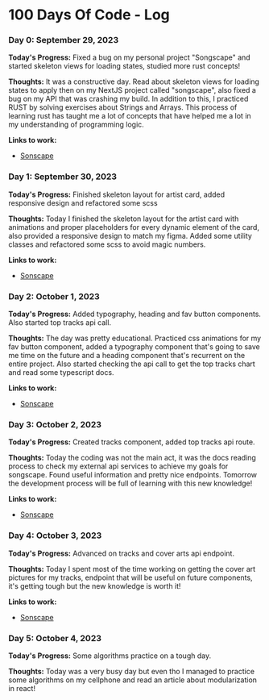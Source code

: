 # 100 Days Of Code - Log

### Day 0: September 29, 2023

**Today's Progress:** Fixed a bug on my personal project "Songscape" and started skeleton views for loading states, studied more rust concepts!

**Thoughts:** It was a constructive day. Read about skeleton views for loading states to apply then on my NextJS project called "songscape", also fixed a bug on my API that was crashing my build. In addition to this, I practiced RUST by solving exercises about Strings and Arrays. This process of learning rust has taught me a lot of concepts that have helped me a lot in my understanding of programming logic.

**Links to work:**
- [Sonscape](https://github.com/Kevhec/songscape)

### Day 1: September 30, 2023

**Today's Progress:** Finished skeleton layout for artist card, added responsive design and refactored some scss

**Thoughts:** Today I finished the skeleton layout for the artist card with animations and proper placeholders for every dynamic element of the card, also provided a responsive design to match my figma. Added some utility classes and refactored some scss to avoid magic numbers.

**Links to work:**
- [Sonscape](https://github.com/Kevhec/songscape)

### Day 2: October 1, 2023

**Today's Progress:** Added typography, heading and fav button components. Also started top tracks api call.

**Thoughts:** The day was pretty educational. Practiced css animations for my fav button component, added a typography component that's going to save me time on the future and a heading component that's recurrent on the entire project. Also started checking the api call to get the top tracks chart and read some typescript docs.

**Links to work:**
- [Sonscape](https://github.com/Kevhec/songscape)

### Day 3: October 2, 2023

**Today's Progress:** Created tracks component, added top tracks api route.

**Thoughts:** Today the coding was not the main act, it was the docs reading process to check my external api services to achieve my goals for songscape. Found useful information and pretty nice endpoints. Tomorrow the development process will be full of learning with this new knowledge!

**Links to work:**
- [Sonscape](https://github.com/Kevhec/songscape)

### Day 4: October 3, 2023

**Today's Progress:** Advanced on tracks and cover arts api endpoint.

**Thoughts:** Today I spent most of the time working on getting the cover art pictures for my tracks, endpoint that will be useful on future components, it's getting tough but the new knowledge is worth it!

**Links to work:**
- [Sonscape](https://github.com/Kevhec/songscape)

### Day 5: October 4, 2023

**Today's Progress:** Some algorithms practice on a tough day.

**Thoughts:** Today was a very busy day but even tho I managed to practice some algorithms on my cellphone and read an article about modularization in react!
